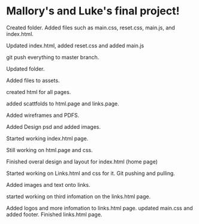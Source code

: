# Mallory's and Luke's final project!

Created folder. Added files such as main.css, reset.css, main.js, and index.html.

Updated index.html, added reset.css and added main.js

git push everything to master branch.

Updated folder.

Added files to assets.

created html for all pages.

added scattfolds to html.page and links.page.

Added wireframes and PDFS.

Added Design psd and added images.

Started working index.html page.

Still working on html.page and css.

Finished overal design and layout for index.html (home page)

Started working on Links.html and css for it. Git pushing and pulling.

Added images and text onto links.

started working on third infomation on the links.html page.

Added logos and more infomation to links.html page. updated main.css and added footer. Finished links.html page.
